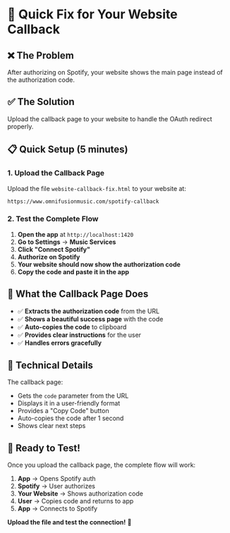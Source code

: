 # 🚀 Quick Fix for Your Website Callback

## ❌ **The Problem**
After authorizing on Spotify, your website shows the main page instead of the authorization code.

## ✅ **The Solution**
Upload the callback page to your website to handle the OAuth redirect properly.

## 📋 **Quick Setup (5 minutes)**

### 1. **Upload the Callback Page**
Upload the file `website-callback-fix.html` to your website at:
```
https://www.omnifusionmusic.com/spotify-callback
```

### 2. **Test the Complete Flow**
1. **Open the app** at `http://localhost:1420`
2. **Go to Settings** → **Music Services**
3. **Click "Connect Spotify"**
4. **Authorize on Spotify**
5. **Your website should now show the authorization code**
6. **Copy the code and paste it in the app**

## 🎯 **What the Callback Page Does**

- ✅ **Extracts the authorization code** from the URL
- ✅ **Shows a beautiful success page** with the code
- ✅ **Auto-copies the code** to clipboard
- ✅ **Provides clear instructions** for the user
- ✅ **Handles errors gracefully**

## 🔧 **Technical Details**

The callback page:
- Gets the `code` parameter from the URL
- Displays it in a user-friendly format
- Provides a "Copy Code" button
- Auto-copies the code after 1 second
- Shows clear next steps

## 🚀 **Ready to Test!**

Once you upload the callback page, the complete flow will work:

1. **App** → Opens Spotify auth
2. **Spotify** → User authorizes
3. **Your Website** → Shows authorization code
4. **User** → Copies code and returns to app
5. **App** → Connects to Spotify

**Upload the file and test the connection!** 🎵 
